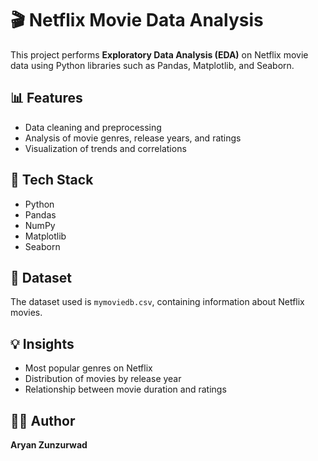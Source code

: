 # 🎬 Netflix Movie Data Analysis

This project performs **Exploratory Data Analysis (EDA)** on Netflix movie data using Python libraries such as Pandas, Matplotlib, and Seaborn.

## 📊 Features
- Data cleaning and preprocessing  
- Analysis of movie genres, release years, and ratings  
- Visualization of trends and correlations  

## 🧰 Tech Stack
- Python  
- Pandas  
- NumPy  
- Matplotlib  
- Seaborn  

## 📁 Dataset
The dataset used is `mymoviedb.csv`, containing information about Netflix movies.

## 💡 Insights
- Most popular genres on Netflix  
- Distribution of movies by release year  
- Relationship between movie duration and ratings  

## 👨‍💻 Author
**Aryan Zunzurwad**

